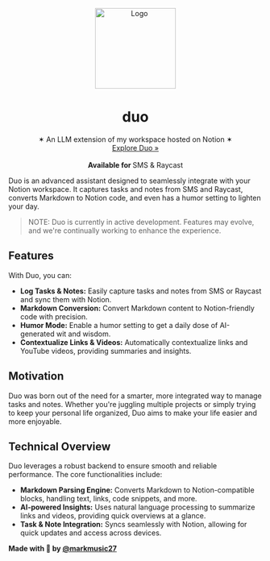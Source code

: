 <p align="center">
  <a href="#">
    <img width="160" height="160" src="https://i.ibb.co/gDCGg1c/Frame-22.png" alt="Logo">
  </a>
  <h1 align="center"><b>duo</b></h1>
  <p align="center">
  ✶ An LLM extension of my workspace hosted on Notion ✶
    <br />
    <a href="https://api.markmusic.io">Explore Duo »</a>
    <br />
    <br />
    <b>Available for </b>
    SMS & Raycast
    <br />
  </p>
</p>

Duo is an advanced assistant designed to seamlessly integrate with your Notion workspace. It captures tasks and notes from SMS and Raycast, converts Markdown to Notion code, and even has a humor setting to lighten your day.

> NOTE: Duo is currently in active development. Features may evolve, and we're continually working to enhance the experience.

## Features

With Duo, you can:

- **Log Tasks & Notes:** Easily capture tasks and notes from SMS or Raycast and sync them with Notion.
- **Markdown Conversion:** Convert Markdown content to Notion-friendly code with precision.
- **Humor Mode:** Enable a humor setting to get a daily dose of AI-generated wit and wisdom.
- **Contextualize Links & Videos:** Automatically contextualize links and YouTube videos, providing summaries and insights.

## Motivation

Duo was born out of the need for a smarter, more integrated way to manage tasks and notes. Whether you're juggling multiple projects or simply trying to keep your personal life organized, Duo aims to make your life easier and more enjoyable.

## Technical Overview

Duo leverages a robust backend to ensure smooth and reliable performance. The core functionalities include:

- **Markdown Parsing Engine:** Converts Markdown to Notion-compatible blocks, handling text, links, code snippets, and more.
- **AI-powered Insights:** Uses natural language processing to summarize links and videos, providing quick overviews at a glance.
- **Task & Note Integration:** Syncs seamlessly with Notion, allowing for quick updates and access across devices.

**Made with 🫶 by [@markmusic27](https://x.com/markmusic27)**
